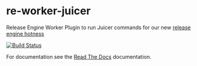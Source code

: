 # re-worker-juicer

Release Engine Worker Plugin to run Juicer commands for our new [release engine hotness](https://github.com/RHInception/?query=re-)

[![Build Status](https://api.travis-ci.org/RHInception/re-worker-juicer.png)](https://travis-ci.org/RHInception/re-worker-juicer/)

For documentation see the [Read The Docs](http://release-engine.readthedocs.org/en/latest/workers/reworkerjuicer.html) documentation.
